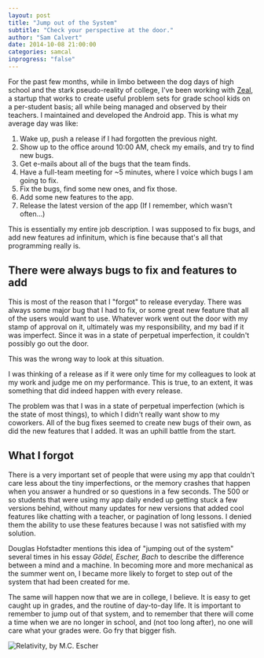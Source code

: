 ```yaml
---
layout: post
title: "Jump out of the System"
subtitle: "Check your perspective at the door."
author: "Sam Calvert"
date: 2014-10-08 21:00:00
categories: samcal
inprogress: "false"
---
```


For the past few months, while in limbo between the dog days of high school and the stark pseudo-reality of college, I've been working with [Zeal](http://www.zeal.com/), a startup that works to create useful problem sets for grade school kids on a per-student basis; all while being managed and observed by their teachers. I maintained and developed the Android app. This is what my average day was like:

1. Wake up, push a release if I had forgotten the previous night.
2. Show up to the office around 10:00 AM, check my emails, and try to find new bugs.
3. Get e-mails about all of the bugs that the team finds.
4. Have a full-team meeting for ~5 minutes, where I voice which bugs I am going to fix.
5. Fix the bugs, find some new ones, and fix those.
6. Add some new features to the app.
7. Release the latest version of the app (If I remember, which wasn't often...)

This is essentially my entire job description. I was supposed to fix bugs, and add new features ad infinitum, which is fine because that's all that programming really is.

There were always bugs to fix and features to add
-------------------------------------------------

This is most of the reason that I "forgot" to release everyday. There was always some major bug that I had to fix, or some great new feature that all of the users would want to use. Whatever work went out the door with my stamp of approval on it, ultimately was my responsibility, and my bad if it was imperfect. Since it was in a state of perpetual imperfection, it couldn't possibly go out the door.

This was the wrong way to look at this situation.

I was thinking of a release as if it were only time for my colleagues to look at my work and judge me on my performance. This is true, to an extent, it was something that did indeed happen with every release.

The problem was that I was in a state of perpetual imperfection (which is the state of most things), to which I didn't really want show to my coworkers. All of the bug fixes seemed to create new bugs of their own, as did the new features that I added. It was an uphill battle from the start.

What I forgot
-------------

There is a very important set of people that were using my app that couldn't care less about the tiny imperfections, or the memory crashes that happen when you answer a hundred or so questions in a few seconds. The 500 or so students that were using my app daily ended up getting stuck a few versions behind, without many updates for new versions that added cool features like chatting with a teacher, or pagination of long lessons. I denied them the ability to use these features because I was not satisfied with my solution.

Douglas Hofstadter mentions this idea of "jumping out of the system" several times in his essay *Gödel, Escher, Bach* to describe the difference between a mind and a machine. In becoming more and more mechanical as the summer went on, I became more likely to forget to step out of the system that had been created for me.

The same will happen now that we are in college, I believe. It is easy to get caught up in grades, and the routine of day-to-day life. It is important to remember to jump out of that system, and to remember that there will come a time when we are no longer in school, and (not too long after), no one will care what your grades were. Go fry that bigger fish.

![Relativity, by M.C. Escher](http://www.mcescher.com/wp-content/uploads/2013/10/LW389-MC-Escher-Relativity-19531.jpg)
